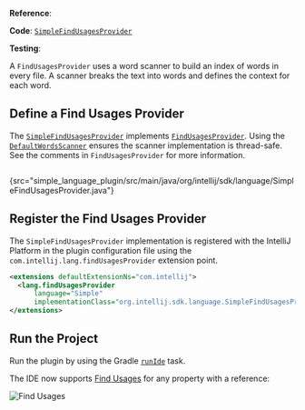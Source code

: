 [//]: # (title: 11. Find Usages Provider)

<!-- Copyright 2000-2022 JetBrains s.r.o. and other contributors. Use of this source code is governed by the Apache 2.0 license that can be found in the LICENSE file. -->

<microformat>

**Reference**: [](find_usages.md)

**Code**: [`SimpleFindUsagesProvider`](%gh-sdk-samples%/simple_language_plugin/src/main/java/org/intellij/sdk/language/SimpleFindUsagesProvider.java)

**Testing**: [](find_usages_test.md)

</microformat>

<include src="language_and_filetype.md" include-id="custom_language_tutorial_header"></include>

A `FindUsagesProvider` uses a word scanner to build an index of words in every file.
A scanner breaks the text into words and defines the context for each word.

## Define a Find Usages Provider

The [`SimpleFindUsagesProvider`](%gh-sdk-samples%/simple_language_plugin/src/main/java/org/intellij/sdk/language/SimpleFindUsagesProvider.java) implements [`FindUsagesProvider`](%gh-ic%/platform/indexing-api/src/com/intellij/lang/findUsages/FindUsagesProvider.java).
Using the [`DefaultWordsScanner`](%gh-ic%/platform/indexing-api/src/com/intellij/lang/cacheBuilder/DefaultWordsScanner.java) ensures the scanner implementation is thread-safe.
See the comments in `FindUsagesProvider` for more information.

```java
```
{src="simple_language_plugin/src/main/java/org/intellij/sdk/language/SimpleFindUsagesProvider.java"}

## Register the Find Usages Provider

The `SimpleFindUsagesProvider` implementation is registered with the IntelliJ Platform in the plugin configuration file using the `com.intellij.lang.findUsagesProvider` extension point.

```xml
<extensions defaultExtensionNs="com.intellij">
  <lang.findUsagesProvider
      language="Simple"
      implementationClass="org.intellij.sdk.language.SimpleFindUsagesProvider"/>
</extensions>
```

## Run the Project

Run the plugin by using the Gradle [`runIde`](creating_plugin_project.md#running-a-plugin-with-the-runide-gradle-task) task.

The IDE now supports [Find Usages](https://www.jetbrains.com/help/idea/find-highlight-usages.html) for any property with a reference:

![Find Usages](find_usages.png)
